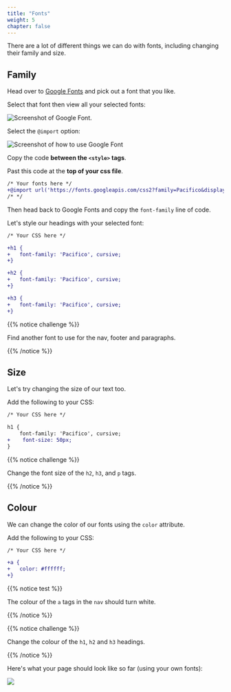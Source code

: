 ```yaml
---
title: "Fonts"
weight: 5
chapter: false
---
```


There are a lot of different things we can do with fonts, including changing their family and size.

## Family

Head over to [Google Fonts](https://fonts.google.com/) and pick out a font that you like.

Select that font then view all your selected fonts:

![Screenshot of Google Font.](../../images/fonts_1.png)

Select the `@import` option:

![Screenshot of how to use Google Font](../../images/fonts_2.png)

Copy the code **between the `<style>` tags**.

Past this code at the **top of your css file**.

```diff
/* Your fonts here */
+@import url('https://fonts.googleapis.com/css2?family=Pacifico&display=swap');
/* */
```

Then head back to Google Fonts and copy the `font-family` line of code.

Let's style our headings with your selected font:

```diff
/* Your CSS here */

+h1 {
+	font-family: 'Pacifico', cursive;
+}

+h2 {
+	font-family: 'Pacifico', cursive;
+}

+h3 {
+	font-family: 'Pacifico', cursive;
+}
```

{{% notice challenge %}}

Find another font to use for the nav, footer and paragraphs.

{{% /notice %}}

## Size

Let's try changing the size of our text too.

Add the following to your CSS:

```diff
/* Your CSS here */

h1 {
	font-family: 'Pacifico', cursive;
+    font-size: 50px;
}
```

{{% notice challenge %}}

Change the font size of the `h2`, `h3`, and `p` tags.

{{% /notice %}}

## Colour

We can change the color of our fonts using the `color` attribute.

Add the following to your CSS:

```diff
/* Your CSS here */

+a {
+	color: #ffffff;
+}
```

{{% notice test %}}

The colour of the `a` tags in the `nav` should turn white.

{{% /notice %}}

{{% notice challenge %}}

Change the colour of the `h1`, `h2` and `h3` headings.

{{% /notice %}}

Here's what your page should look like so far (using your own fonts):

![](../../images/animals_fonts.jpeg)
